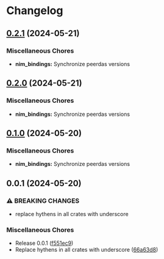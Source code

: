 # Changelog



## [0.2.1](https://github.com/crate-crypto/peerdas-kzg/compare/nim_bindings-v0.2.0...nim_bindings-v0.2.1) (2024-05-21)


### Miscellaneous Chores

* **nim_bindings:** Synchronize peerdas versions

## [0.2.0](https://github.com/crate-crypto/peerdas-kzg/compare/nim_bindings-v0.1.0...nim_bindings-v0.2.0) (2024-05-21)


### Miscellaneous Chores

* **nim_bindings:** Synchronize peerdas versions

## [0.1.0](https://github.com/crate-crypto/peerdas-kzg/compare/nim_bindings-v0.0.1...nim_bindings-v0.1.0) (2024-05-20)


### Miscellaneous Chores

* **nim_bindings:** Synchronize peerdas versions

## 0.0.1 (2024-05-20)


### ⚠ BREAKING CHANGES

* replace hythens in all crates with underscore

### Miscellaneous Chores

* Release 0.0.1 ([f551ec9](https://github.com/crate-crypto/peerdas-kzg/commit/f551ec9f7c045dfa06024ee223067d3cc05ec169))
* Replace hythens in all crates with underscore ([66a63d8](https://github.com/crate-crypto/peerdas-kzg/commit/66a63d839ac475f79ae19c4cd340f9987f431b30))
